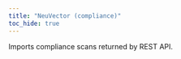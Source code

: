 ```yaml
---
title: "NeuVector (compliance)"
toc_hide: true
---
```

Imports compliance scans returned by REST API.